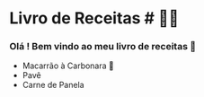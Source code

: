 # Livro de Receitas # :man_cook:

### Olá ! Bem vindo ao meu livro de receitas :call_me_hand:

- Macarrão à Carbonara :spaghetti:
- Pavê
- Carne de Panela


